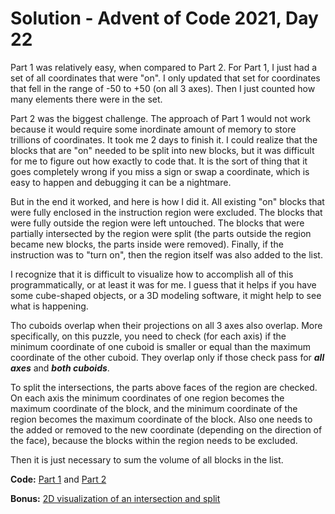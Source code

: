 # Solution - Advent of Code 2021, Day 22

Part 1 was relatively easy, when compared to Part 2. For Part 1, I just had a set of all coordinates that were "on". I only updated that set for coordinates that fell in the range of -50 to +50 (on all 3 axes). Then I just counted how many elements there were in the set.

Part 2 was the biggest challenge. The approach of Part 1 would not work because it would require some inordinate amount of memory to store trillions of coordinates. It took me 2 days to finish it. I could realize that the blocks that are "on" needed to be split into new blocks, but it was difficult for me to figure out how exactly to code that. It is the sort of thing that it goes completely wrong if you miss a sign or swap a coordinate, which is easy to happen and debugging it can be a nightmare.

But in the end it worked, and here is how I did it. All existing "on" blocks that were fully enclosed in the instruction region were excluded. The blocks that were fully outside the region were left untouched. The blocks that were partially intersected by the region were split (the parts outside the region became new blocks, the parts inside were removed). Finally, if the instruction was to "turn on", then the region itself was also added to the list.

I recognize that it is difficult to visualize how to accomplish all of this programmatically, or at least it was for me. I guess that it helps if you have some cube-shaped objects, or a 3D modeling software, it might help to see what is happening.

Tho cuboids overlap when their projections on all 3 axes also overlap. More specifically, on this puzzle, you need to check (for each axis) if the minimum coordinate of one cuboid is smaller or equal than the maximum coordinate of the other cuboid. They overlap only if those check pass for ***all axes*** and ***both cuboids***.

To split the intersections, the parts above faces of the region are checked. On each axis the minimum coordinates of one region becomes the maximum coordinate of the block, and the minimum coordinate of the region becomes the maximum coordinate of the block. Also one needs to the added or removed to the new coordinate (depending on the direction of the face), because the blocks within the region needs to be excluded.

Then it is just necessary to sum the volume of all blocks in the list.

**Code:** [Part 1](https://github.com/tbpaolini/Advent-of-Code/blob/master/2021/Day%2022/cubes_part1.py) and [Part 2](https://github.com/tbpaolini/Advent-of-Code/blob/master/2021/Day%2022/cubes2.py)

**Bonus:** [2D visualization of an intersection and split](https://github.com/tbpaolini/Advent-of-Code/raw/master/2021/Day%2022/image/intersection.png)